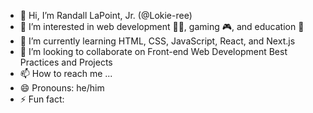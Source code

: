 - 👋 Hi, I’m Randall LaPoint, Jr. (@Lokie-ree)
- 👀 I’m interested in web development 🧑‍💻, gaming 🎮, and education 🏫
- 🌱 I’m currently learning HTML, CSS, JavaScript, React, and Next.js
- 💞️ I’m looking to collaborate on Front-end Web Development Best Practices and Projects
- 📫 How to reach me ...
- 😄 Pronouns: he/him
- ⚡ Fun fact: 

<!---
Lokie-ree/Lokie-ree is a ✨ special ✨ repository because its `README.md` (this file) appears on your GitHub profile.
You can click the Preview link to take a look at your changes.
--->
